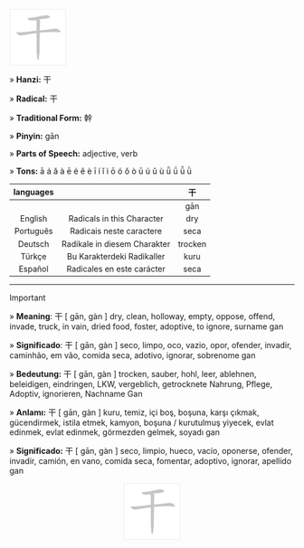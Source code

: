 <a href="https://dictionary.writtenchinese.com/worddetail/gan/3150/1/1" target="blank"><img align="center" src="https://github.com/DeiseFreire/Chinese_dictionary/blob/main/Hanzi%20%E5%B9%B2/%E5%B9%B2.gif" alt="" height="100" /></a> 

» **Hanzi:** 干

» **Radical:** 干 

» **Traditional Form:** 幹

» **Pinyin:** gān

» **Parts of Speech:** adjective, verb

» **Tons:** ā á ǎ à ē é ě è ī í ǐ ì ō ó ǒ ò ū ú ǔ ù ǖ ǘ ǚ ǜ 

| languages |  | 干 |
| :---: | :---: | :---: |
|  |   | gān | 
| English | Radicals in this Character | dry  | 
| Português |Radicais neste caractere | seca |
| Deutsch | Radikale in diesem Charakter | trocken | 
| Türkçe | Bu Karakterdeki Radikaller | kuru | 
| Español | Radicales en este carácter | seca | 

***
> [!IMPORTANT]
>
> » **Meaning**: 干 [ gān, gàn ] dry, clean, holloway, empty, oppose, offend, invade, truck, in vain, dried food, foster, adoptive, to ignore, surname gan
>
> » **Significado**: 干 [ gān, gàn ] seco, limpo, oco, vazio, opor, ofender, invadir, caminhão, em vão, comida seca, adotivo, ignorar, sobrenome gan
>
> » **Bedeutung:** 干 [ gān, gàn ] trocken, sauber, hohl, leer, ablehnen, beleidigen, eindringen, LKW, vergeblich, getrocknete Nahrung, Pflege, Adoptiv, ignorieren, Nachname Gan
>
> » **Anlamı:** 干 [ gān, gàn ] kuru, temiz, içi boş, boşuna, karşı çıkmak, gücendirmek, istila etmek, kamyon, boşuna / kurutulmuş yiyecek, evlat edinmek, evlat edinmek, görmezden gelmek, soyadı gan
> 
> » **Significado:** 干 [ gān, gàn ] seco, limpio, hueco, vacío, oponerse, ofender, invadir, camión, en vano, comida seca, fomentar, adoptivo, ignorar, apellido gan

<p align="center">
<a href="https://dictionary.writtenchinese.com/worddetail/gan/3150/1/1" target="blank"><img align="center" src="https://github.com/DeiseFreire/Chinese_dictionary/blob/main/Hanzi%20%E5%B9%B2/%E5%B9%B2.gif" alt="" height="100" /></a> 
</p>
